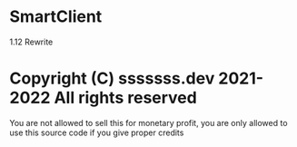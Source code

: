 # SmartClient
1.12 Rewrite

# Copyright (C) sssssss.dev 2021-2022 All rights reserved
You are not allowed to sell this for monetary profit, you are only allowed
to use this source code if you give proper credits

